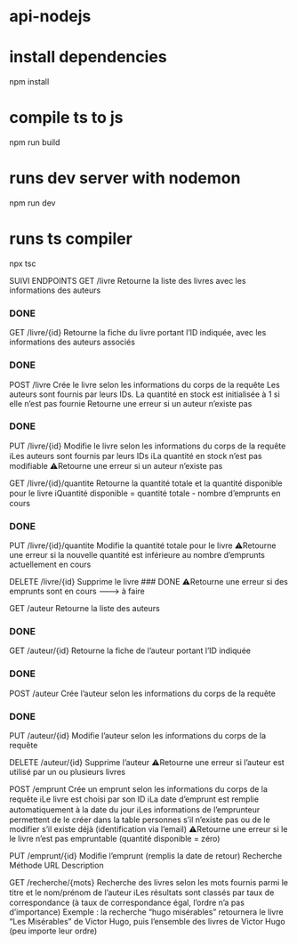 # api-nodejs

# install dependencies

npm install

# compile ts to js

npm run build

# runs dev server with nodemon

npm run dev

# runs ts compiler

npx tsc

SUIVI ENDPOINTS
GET /livre Retourne la liste des livres avec les informations des auteurs

### DONE

GET /livre/{id} Retourne la fiche du livre portant l’ID indiquée, avec les
informations des auteurs associés

### DONE

POST /livre Crée le livre selon les informations du corps de la requête
Les auteurs sont fournis par leurs IDs. La quantité en stock est initialisée à 1 si elle n’est pas fournie
Retourne une erreur si un auteur n’existe pas

### DONE

PUT /livre/{id} Modifie le livre selon les informations du corps de la requête
ℹLes auteurs sont fournis par leurs IDs
ℹLa quantité en stock n’est pas modifiable
⚠Retourne une erreur si un auteur n’existe pas

GET /livre/{id}/quantite Retourne la quantité totale et la quantité disponible pour le livre
ℹQuantité disponible = quantité totale - nombre d’emprunts en
cours

### DONE

PUT /livre/{id}/quantite Modifie la quantité totale pour le livre
⚠Retourne une erreur si la nouvelle quantité est inférieure au
nombre d’emprunts actuellement en cours

DELETE /livre/{id} Supprime le livre ### DONE
⚠Retourne une erreur si des emprunts sont en cours ---> à faire

GET /auteur Retourne la liste des auteurs

### DONE

GET /auteur/{id} Retourne la fiche de l’auteur portant l’ID indiquée

### DONE

POST /auteur Crée l’auteur selon les informations du corps de la requête

### DONE

PUT /auteur/{id} Modifie l’auteur selon les informations du corps de la requête

DELETE /auteur/{id} Supprime l’auteur
⚠Retourne une erreur si l’auteur est utilisé par un ou plusieurs livres

POST /emprunt Crée un emprunt selon les informations du corps de la requête
ℹLe livre est choisi par son ID
ℹLa date d’emprunt est remplie automatiquement à la date du jour
ℹLes informations de l’emprunteur permettent de le créer dans la table
personnes s’il n’existe pas ou de le modifier s’il existe déjà (identification
via l’email)
⚠Retourne une erreur si le le livre n’est pas empruntable (quantité
disponible = zéro)

PUT /emprunt/{id} Modifie l’emprunt (remplis la date de retour)
Recherche
Méthode URL Description

GET /recherche/{mots} Recherche des livres selon les mots fournis parmi le titre et le
nom/prénom de l’auteur
ℹLes résultats sont classés par taux de correspondance (à taux de
correspondance égal, l’ordre n’a pas d’importance)
Exemple : la recherche “hugo misérables” retournera le livre “Les
Misérables” de Victor Hugo, puis l’ensemble des livres de Victor
Hugo (peu importe leur ordre)
